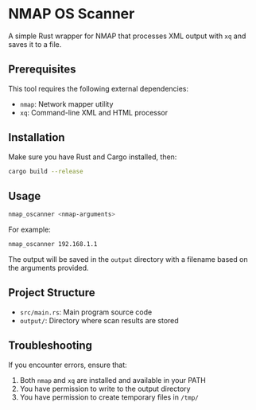 # NMAP OS Scanner

A simple Rust wrapper for NMAP that processes XML output with `xq` and saves it to a file.

## Prerequisites

This tool requires the following external dependencies:
- `nmap`: Network mapper utility
- `xq`: Command-line XML and HTML processor

## Installation

Make sure you have Rust and Cargo installed, then:

```bash
cargo build --release
```

## Usage

```bash
nmap_oscanner <nmap-arguments>
```

For example:
```bash
nmap_oscanner 192.168.1.1
```

The output will be saved in the `output` directory with a filename based on the arguments provided.

## Project Structure

- `src/main.rs`: Main program source code
- `output/`: Directory where scan results are stored

## Troubleshooting

If you encounter errors, ensure that:
1. Both `nmap` and `xq` are installed and available in your PATH
2. You have permission to write to the output directory
3. You have permission to create temporary files in `/tmp/`